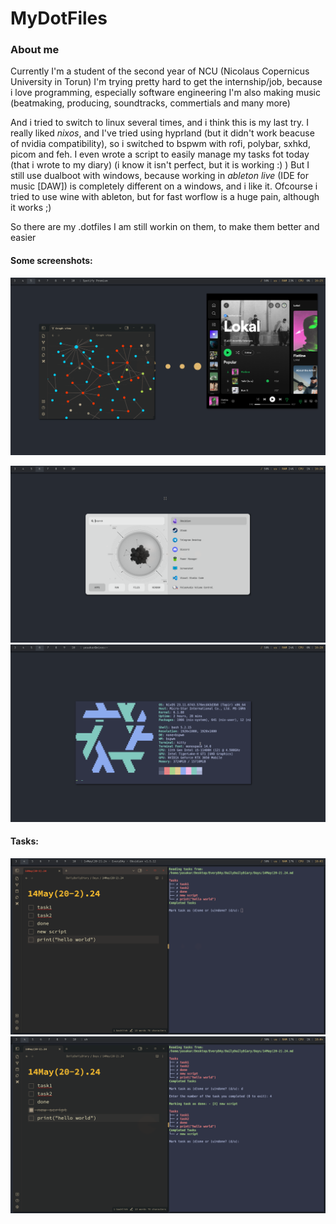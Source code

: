 # MyDotFiles

### About me
Currently I'm a student of the second year of NCU (Nicolaus Copernicus University in Torun)
I'm trying pretty hard to get the internship/job, because i love programming, especially software engineering
I'm also making music (beatmaking, producing, soundtracks, commertials and many more)

And i tried to switch to linux several times, and i think this is my last try. I really liked *nixos*, and I've tried using 
hyprland (but it didn't work beacuse of nvidia compatibility), so i switched to bspwm with rofi, polybar, sxhkd, picom and feh.
I even wrote a script to easily manage my tasks fot today (that i wrote to my diary) (i know it isn't perfect, but it is working :) )
But I still use dualboot with windows, because working in *ableton live* (IDE for music [DAW]) is completely different on a windows, and i like it.
Ofcourse i tried to use wine with ableton, but for fast worflow is a huge pain, although it works ;)

So there are my .dotfiles
I am still workin on them, to make them better and easier

#### Some screenshots:

![Pictures/bspwm1.png](Pictures/bspwm1.png)

![](Pictures/bspwm2.png)
![](Pictures/bspwm3.png)

#### Tasks:
![](Pictures/bspwm6.png)
![](Pictures/bspwm7.png)
